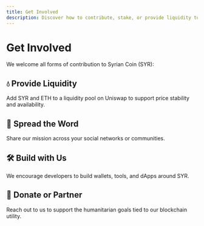 ```yaml
---
title: Get Involved
description: Discover how to contribute, stake, or provide liquidity to the Syrian Coin project.
---
```


# Get Involved

We welcome all forms of contribution to Syrian Coin (SYR):

## 💧 Provide Liquidity
Add SYR and ETH to a liquidity pool on Uniswap to support price stability and availability.

## 💬 Spread the Word
Share our mission across your social networks or communities.

## 🛠 Build with Us
We encourage developers to build wallets, tools, and dApps around SYR.

## 🤝 Donate or Partner
Reach out to us to support the humanitarian goals tied to our blockchain utility.
